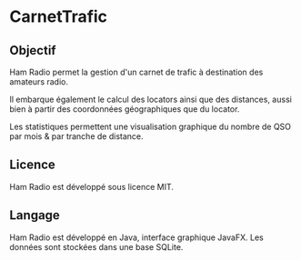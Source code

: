 # CarnetTrafic

## Objectif
Ham Radio permet la gestion d'un carnet de trafic à destination des amateurs radio.

Il embarque également le calcul des locators ainsi que des distances, aussi bien à partir 
des coordonnées géographiques que du locator.

Les statistiques permettent une visualisation graphique du nombre de QSO par mois & par tranche 
de distance.

## Licence
Ham Radio est développé sous licence MIT.

## Langage
Ham Radio est développé en Java, interface graphique JavaFX. Les données sont stockées dans une base 
SQLite.
